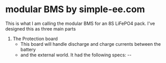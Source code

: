 # modular BMS by simple-ee.com
This is what I am calling the modular BMS for an 8S LiFePO4 pack.  I've designed
this as three main parts
1. The Protection board
    - This board will handle discharge and charge currents between the battery
    - and the external world.  It had the following specs:
    -- 